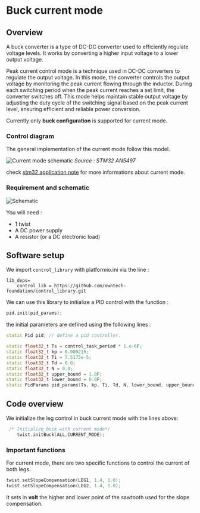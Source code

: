 # Buck current mode

## Overview

A buck converter is a type of DC-DC converter used to efficiently regulate voltage levels. It works by converting a higher input voltage to a lower output voltage.

Peak current control mode is a technique used in DC-DC converters to regulate the output voltage. In this mode, the converter controls the output voltage by monitoring the peak current flowing through the inductor. During each switching period when the peak current reaches a set limit, the converter switches off. This mode helps maintain stable output voltage by adjusting the duty cycle of the switching signal based on the peak current level, ensuring efficient and reliable power conversion.

Currently only **buck configuration** is supported for current mode.

### Control diagram

The general implementation of the current mode follow this model.

![Current mode schematic](Image/CM_schematic.png)
_Source : STM32 AN5497_

check [stm32 application note](https://www.st.com/resource/en/application_note/an5497-buck-current-mode-with-the-bg474edpow1-discovery-kit-stmicroelectronics.pdf) for more informations about current mode.


### Requirement and schematic

![Schematic](Image/buck_m.png)

You will need :

- 1 twist
- A DC power supply
- A resistor (or a DC electronic load)

## Software setup

We import `control_library` with platformio.ini via the line :

```
lib_deps=
    control_lib = https://github.com/owntech-foundation/control_library.git
```

We can use this library to initialize a PID control with the function :

```cpp
pid.init(pid_params);
```

the initial parameters are defined using the following lines :

```cpp
static Pid pid; // define a pid controller.

static float32_t Ts = control_task_period * 1.e-6F;
static float32_t kp = 0.000215;
static float32_t Ti = 7.5175e-5;
static float32_t Td = 0.0;
static float32_t N = 0.0;
static float32_t upper_bound = 1.0F;
static float32_t lower_bound = 0.0F;
static PidParams pid_params(Ts, kp, Ti, Td, N, lower_bound, upper_bound);
```

## Code overview
We initialize the leg control in buck current mode with the lines above: 

```cpp
 /* Initialize buck with current mode*/
    twist.initBuck(ALL,CURRENT_MODE);
```

### Important functions

For current mode, there are two specific functions to control the current of both legs.

```cpp
twist.setSlopeCompensation(LEG1, 1.4, 1.0);
twist.setSlopeCompensation(LEG2, 1.4, 1.0);
```

It sets in **volt** the higher and lower point of the sawtooth used for the slope compensation.
